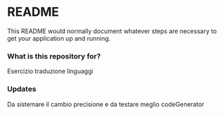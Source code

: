 # README #

This README would normally document whatever steps are necessary to get your application up and running.

### What is this repository for? ###

Esercizio traduzione linguaggi

### Updates ###

Da sistemare il cambio precisione e da testare meglio codeGenerator
